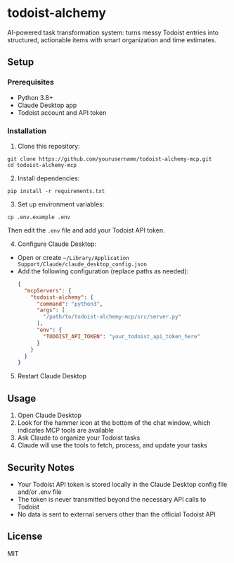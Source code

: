 # todoist-alchemy
AI-powered task transformation system: turns messy Todoist entries into structured, actionable items with smart organization and time estimates.

## Setup

### Prerequisites

- Python 3.8+
- Claude Desktop app
- Todoist account and API token

### Installation

1. Clone this repository:
```
git clone https://github.com/yourusername/todoist-alchemy-mcp.git
cd todoist-alchemy-mcp
```

2. Install dependencies:
```
pip install -r requirements.txt
```
3. Set up environment variables:
```
cp .env.example .env
```

Then edit the `.env` file and add your Todoist API token.

4. Configure Claude Desktop:
- Open or create `~/Library/Application Support/Claude/claude_desktop_config.json`
- Add the following configuration (replace paths as needed):
  ```json
  {
    "mcpServers": {
      "todoist-alchemy": {
        "command": "python3",
        "args": [
          "/path/to/todoist-alchemy-mcp/src/server.py"
        ],
        "env": {
          "TODOIST_API_TOKEN": "your_todoist_api_token_here"
        }
      }
    }
  }
  ```

5. Restart Claude Desktop

## Usage

1. Open Claude Desktop
2. Look for the hammer icon at the bottom of the chat window, which indicates MCP tools are available
3. Ask Claude to organize your Todoist tasks
4. Claude will use the tools to fetch, process, and update your tasks

## Security Notes

- Your Todoist API token is stored locally in the Claude Desktop config file and/or .env file
- The token is never transmitted beyond the necessary API calls to Todoist
- No data is sent to external servers other than the official Todoist API

## License

MIT